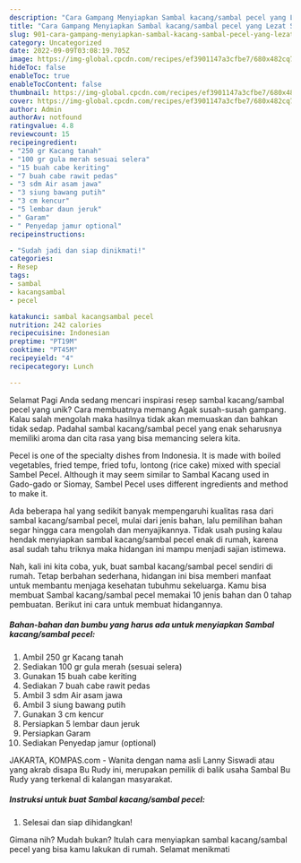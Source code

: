 ```yaml
---
description: "Cara Gampang Menyiapkan Sambal kacang/sambal pecel yang Lezat Sekali, Mantap"
title: "Cara Gampang Menyiapkan Sambal kacang/sambal pecel yang Lezat Sekali, Mantap"
slug: 901-cara-gampang-menyiapkan-sambal-kacang-sambal-pecel-yang-lezat-sekali-mantap
category: Uncategorized
date: 2022-09-09T03:08:19.705Z
image: https://img-global.cpcdn.com/recipes/ef3901147a3cfbe7/680x482cq70/sambal-kacangsambal-pecel-foto-resep-utama.jpg
hideToc: false
enableToc: true
enableTocContent: false
thumbnail: https://img-global.cpcdn.com/recipes/ef3901147a3cfbe7/680x482cq70/sambal-kacangsambal-pecel-foto-resep-utama.jpg
cover: https://img-global.cpcdn.com/recipes/ef3901147a3cfbe7/680x482cq70/sambal-kacangsambal-pecel-foto-resep-utama.jpg
author: Admin
authorAv: notfound
ratingvalue: 4.8
reviewcount: 15
recipeingredient:
- "250 gr Kacang tanah"
- "100 gr gula merah sesuai selera"
- "15 buah cabe keriting"
- "7 buah cabe rawit pedas"
- "3 sdm Air asam jawa"
- "3 siung bawang putih"
- "3 cm kencur"
- "5 lembar daun jeruk"
- " Garam"
- " Penyedap jamur optional"
recipeinstructions:

- "Sudah jadi dan siap dinikmati!"
categories:
- Resep
tags:
- sambal
- kacangsambal
- pecel

katakunci: sambal kacangsambal pecel 
nutrition: 242 calories
recipecuisine: Indonesian
preptime: "PT19M"
cooktime: "PT45M"
recipeyield: "4"
recipecategory: Lunch

---
```



Selamat Pagi Anda sedang mencari inspirasi resep sambal kacang/sambal pecel yang unik? Cara membuatnya memang Agak susah-susah gampang. Kalau salah mengolah maka hasilnya tidak akan memuaskan dan bahkan tidak sedap. Padahal sambal kacang/sambal pecel yang enak seharusnya memiliki aroma dan cita rasa yang bisa memancing selera kita.


Pecel is one of the specialty dishes from Indonesia. It is made with boiled vegetables, fried tempe, fried tofu, lontong (rice cake) mixed with special Sambel Pecel. Although it may seem similar to Sambal Kacang used in Gado-gado or Siomay, Sambel Pecel uses different ingredients and method to make it.

Ada beberapa hal yang sedikit banyak mempengaruhi kualitas rasa dari sambal kacang/sambal pecel, mulai dari jenis bahan, lalu pemilihan bahan segar hingga cara mengolah dan menyajikannya. Tidak usah pusing kalau hendak menyiapkan sambal kacang/sambal pecel enak di rumah, karena asal sudah tahu triknya maka hidangan ini mampu menjadi sajian istimewa.


Nah, kali ini kita coba, yuk, buat sambal kacang/sambal pecel sendiri di rumah. Tetap berbahan sederhana, hidangan ini bisa memberi manfaat untuk membantu menjaga kesehatan tubuhmu sekeluarga. Kamu bisa membuat Sambal kacang/sambal pecel memakai 10 jenis bahan dan 0 tahap pembuatan. Berikut ini cara untuk membuat hidangannya.

<!--inarticleads1-->

##### Bahan-bahan dan bumbu yang harus ada untuk menyiapkan Sambal kacang/sambal pecel:

1. Ambil 250 gr Kacang tanah
1. Sediakan 100 gr gula merah (sesuai selera)
1. Gunakan 15 buah cabe keriting
1. Sediakan 7 buah cabe rawit pedas
1. Ambil 3 sdm Air asam jawa
1. Ambil 3 siung bawang putih
1. Gunakan 3 cm kencur
1. Persiapkan 5 lembar daun jeruk
1. Persiapkan  Garam
1. Sediakan  Penyedap jamur (optional)


JAKARTA, KOMPAS.com - Wanita dengan nama asli Lanny Siswadi atau yang akrab disapa Bu Rudy ini, merupakan pemilik di balik usaha Sambal Bu Rudy yang terkenal di kalangan masyarakat. 

<!--inarticleads2-->

##### Instruksi untuk buat Sambal kacang/sambal pecel:


1. Selesai dan siap dihidangkan!



Gimana nih? Mudah bukan? Itulah cara menyiapkan sambal kacang/sambal pecel yang bisa kamu lakukan di rumah. Selamat menikmati
